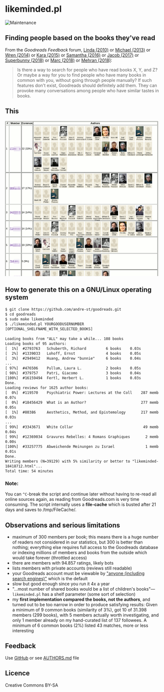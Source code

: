 # likeminded.pl

![Maintenance](https://img.shields.io/maintenance/yes/2018.svg)


## Finding people based on the books they've read

From the _Goodreads Feedback_ forum, 
[Linda (2010)](https://www.goodreads.com/topic/show/298531-is-there-an-option-to-do-a-general-search-for-people-with-similar-readin)
or [Michael (2013)](https://www.goodreads.com/topic/show/1619830-finding-friends-using-compare-books)
or [Wren (2014)](https://www.goodreads.com/topic/show/1790589-what-if-there-was-a-recommended-friends-feature) 
or [Kara (2015)](https://www.goodreads.com/topic/show/17019858-compare-books-suggestion)
or [Samantha (2016)](https://www.goodreads.com/topic/show/18167287-users-like-you-feature-suggestion)
or [Jacob (2017)](https://www.goodreads.com/topic/show/18433578-find-me-a-friend-with-same-taste-for-books)
or [Superbunny (2018)](https://www.goodreads.com/topic/show/19361289-searching-others-with-similar-taste-to-mine)
or [Marc (2018)](https://www.goodreads.com/topic/show/19252693-new-suggestion-to-find-like-minded-people)
or [Mehran (2018)](https://www.goodreads.com/topic/show/19397936-finding-people-based-on-the-books-they-ve-read):
> Is there a way to search for people who have read books X, Y, and Z? Or maybe
> a way for you to find people who have many books in common with you, without
> going through people manually? If such features don't exist, Goodreads should
> definitely add them. They can provoke many conversations among people who have
> similar tastes in books. 



## This

![Screenshot](likeminded.png?raw=true "Screenshot")



## How to generate this on a GNU/Linux operating system

```
$ git clone https://github.com/andre-st/goodreads.git
$ cd goodreads
$ sudo make likeminded
$ ./likeminded.pl YOURGOODUSERNUMBER [OPTIONAL_SHELFNAME_WITH_SELECTED_BOOKS]

Loading books from "ALL" may take a while... 108 books
Loading books of 95 authors:
[  1%]  #2793763   Schuberth, Richard         6 books    0.03s
[  2%]  #1339033   Lohoff, Ernst              4 books    0.05s
[  3%]  #2949412   Huang, Andrew "bunnie"     6 books    0.04s
...
[ 97%]  #476506    Pullum, Laura L.           2 books    0.05s
[ 98%]  #379757    Patri, Giacomo             3 books    0.04s
[100%]  #16159494  Fertl, Herbert L.          1 books    0.03s
Done.
Loading reviews for 1625 author books:
[  0%]  #119570    Psychiatric Power: Lectures at the Coll    287 memb    0.07s
[  0%]  #18456429  What is an Author?                         277 memb    0.05s
[  1%]  #80386     Aesthetics, Method, and Epistemology       217 memb    0.03s
...
[ 99%]  #3343671   White Collar                                49 memb    0.04s
[ 99%]  #12369034  Gravures Rebelles: 4 Romans Graphiques       2 memb    0.00s
[100%]  #33257775  Abweichende Meinungen zu Israel              1 memb    0.01s
Done.
Writing members (N=39129) with 5% similarity or better to "likeminded-18418712.html"...
Total time: 54 minutes
```


### Note:

You can `^C`-break the script and continue later without having to re-read all
online sources again, as reading from Goodreads.com is very time consuming.
The script internally uses a **file-cache** which is busted after 21 days
and saves to /tmp/FileCache/.



## Observations and serious limitations

- maximum of 300 members per book; this means there is a huge number of readers 
  not considered in our statistics, but 300 is better than nothing; everything else
  requires full access to the Goodreads database or indexing millions of members 
  and books from the outside which would take forever (throttled access)
- there are members with 94.857 ratings, likely bots
- lists members with private accounts (reviews still readable)
- your Goodreads account must be viewable by 
  ["anyone (including search engines)"](https://www.goodreads.com/user/edit?tab=settings) 
  which is the default
- slow but good enough since you run it 4x a year
- "...most number of shared books would be a list of children's books"—`likeminded.pl` has a shelf parameter (some sort of selection)
- my **first implementation compared the books, not the authors**, and
  turned out to be too narrow in order to produce satisfying results:
  Given a minimum of 9 common books (similarity of 3%), 
  got 10 of 31.398 members (299 books),
  with 5 members actually worth investigating, 
  and only 1 member already on my hand-curated list of 137 followees.
  A minimum of 6 common books (2%) listed 43 matches, more or less interesting



## Feedback

Use [GitHub](https://github.com/andre-st/goodreads/issues) or see [AUTHORS.md](AUTHORS.md) file


## Licence

Creative Commons BY-SA
